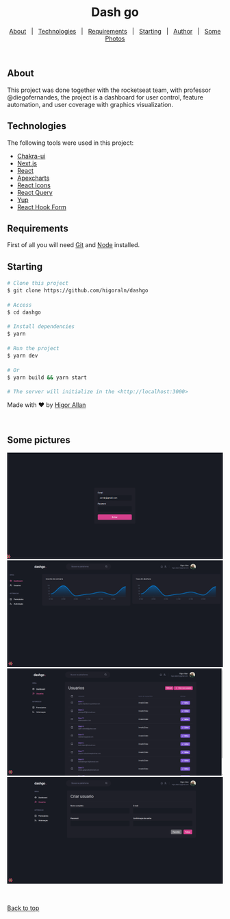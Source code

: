 <div align="center" id="top">

&#xa0;

  <!-- <a href="https://myapp.netlify.app">Demo</a> -->
</div>

<h1 align="center">Dash go</h1>

<p align="center">
  <a href="#dart-about">About</a> &#xa0; | &#xa0; 
  <a href="#rocket-technologies">Technologies</a> &#xa0; | &#xa0;
  <a href="#white_check_mark-requirements">Requirements</a> &#xa0; | &#xa0;
  <a href="#checkered_flag-starting">Starting</a> &#xa0; | &#xa0;
  <a href="https://github.com/higoraln" target="_blank">Author</a> &#xa0; | &#xa0;
  <a href="#photos" target="_blank">Some Photos</a>

</p>

<br>

<h2 id="dart-about">About</h2>

This project was done together with the rocketseat team, with professor @diegofernandes, the project is a dashboard for user control, feature automation, and user coverage with graphics visualization.

<h2 id="rocket-technologies">Technologies</h2>

The following tools were used in this project:

- [Chakra-ui](https://chakra-ui.com/)
- [Next.js](https://nextjs.org/)
- [React](https://pt-br.reactjs.org/)
- [Apexcharts](https://apexcharts.com/)
- [React Icons](https://react-icons.github.io/react-icons/)
- [React Query](https://tanstack.com/query/v4/docs/adapters/react-query)
- [Yup](https://www.npmjs.com/package/yup)
- [React Hook Form](https://react-hook-form.com/)

<h2 id="white_check_mark-requirements">Requirements</h2>

First of all you will need [Git](https://git-scm.com) and [Node](https://nodejs.org/en/) installed.

<h2 id="checkered_flag-starting">Starting</h2>

```bash
# Clone this project
$ git clone https://github.com/higoraln/dashgo

# Access
$ cd dashgo

# Install dependencies
$ yarn

# Run the project
$ yarn dev

# Or
$ yarn build && yarn start

# The server will initialize in the <http://localhost:3000>
```

Made with ❤️ by <a href="https://github.com/higoraln}" target="_blank">Higor Allan</a>

&#xa0;

<h2>Some pictures</h2>

<img src="./src/assets/login.png">
<img src="./src/assets/dashboard.png">
<img src="./src/assets/list.png">
<img src="./src/assets/user.png">

&#xa0;

<a href="#top">Back to top</a>
